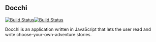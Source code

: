 ## Docchi

[![Build Status](https://travis-ci.org/mw222rs/docchi.svg?branch=master)](https://travis-ci.org/mw222rs/docchi)[![Build Status](https://travis-ci.org/mw222rs/docchi.svg?branch=master)](https://travis-ci.org/mw222rs/docchi)

Docchi is an application written in JavaScript that lets the user read and write choose-your-own-adventure stories.
